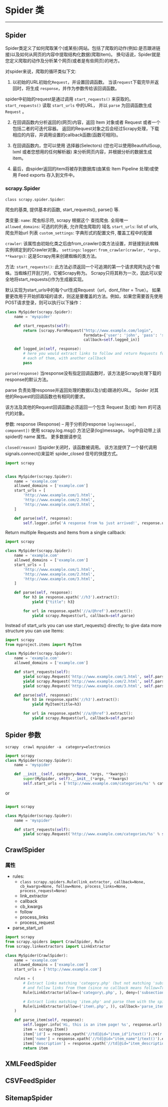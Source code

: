 # Spider 类
---
## Spider

Spider类定义了如何爬取某个(或某些)网站。包括了爬取的动作(例如:是否跟进链接)以及如何从网页的内容中提取结构化数据(爬取item)。 换句话说，Spider就是您定义爬取的动作及分析某个网页(或者是有些网页)的地方。

对spider来说，爬取的循环类似下文:

1. 以初始的URL初始化`Request`，并设置回调函数。 当该`request`下载完毕并返回时，将生成 `response`，并作为参数传给该回调函数。

spider中初始的request是通过调用 `start_requests()` 来获取的。 `start_requests()` 读取 `start_urls` 中的URL， 并以 `parse` 为回调函数生成 `Request` 。

2. 在回调函数内分析返回的(网页)内容，返回 Item 对象或者 Request 或者一个包括二者的可迭代容器。 返回的Request对象之后会经过Scrapy处理，下载相应的内容，并调用设置的callback函数(函数可相同)。

3. 在回调函数内，您可以使用 选择器(Selectors) (您也可以使用BeautifulSoup, lxml 或者您想用的任何解析器) 来分析网页内容，并根据分析的数据生成item。

4. 最后，由spider返回的item将被存到数据库(由某些 Item Pipeline 处理)或使用 Feed exports 存入到文件中。

### scrapy.Spider
`class scrapy.spider.Spider`:

爬虫的基类, 提供基本的函数, start_requests(), parse() 等.

类变量: 
`name`: 爬虫标示符, scrapy 根据这个 查找爬虫. 全局唯一
`allowed_domains`:  可选的的列表, 允许爬虫爬取的 域名
`start_urls`:  list of urls, 爬虫开始url 列表
`custom_settings`: 字典形式的配置文件, 覆盖工程中的配置

`crawler`: 该属性由初始化类之后由from_crawler()类方法设置，并链接到此蜘蛛实例绑定到的Crawler对象。
`settings`:
`logger`:
`from_crawler(crawler, *args, **kwargs)`: 这是Scrapy用来创建蜘蛛的类方法。


方法:
`start_requests()`:
此方法必须返回一个可追溯的第一个请求爬网为这个蜘蛛。当蜘蛛打开刮刀时，它被Scrapy称为。 Scrapy只将其称为一次，因此可以安全地将start_requests()作为生成器实现。

默认实现为start_urls中的每个url生成Request（url，dont_filter = True）。
如果要更改用于开始抓取域的请求，则这是要覆盖的方法。例如，如果您需要首先使用POST请求登录，则可以执行以下操作：
```py
class MySpider(scrapy.Spider):
    name = 'myspider'

    def start_requests(self):
        return [scrapy.FormRequest("http://www.example.com/login",
                                   formdata={'user': 'john', 'pass': 'secret'},
                                   callback=self.logged_in)]

    def logged_in(self, response):
        # here you would extract links to follow and return Requests for
        # each of them, with another callback
        pass
```

`parse(response)`
当response没有指定回调函数时，该方法是Scrapy处理下载的response的默认方法。

parse 负责处理response并返回处理的数据以及(/或)跟进的URL。 Spider 对其他的Request的回调函数也有相同的要求。

该方法及其他的Request回调函数必须返回一个包含 Request 及(或) Item 的可迭代的对象。

参数: response (Response) – 用于分析的response
`log(message[, component])`
使用 scrapy.log.msg() 方法记录(log)message。 log中自动带上该spider的 name 属性。 更多数据请参见

`closed(reason)`
当spider关闭时，该函数被调用。 该方法提供了一个替代调用signals.connect()来监听 spider_closed 信号的快捷方式。

```py
import scrapy


class MySpider(scrapy.Spider):
    name = 'example.com'
    allowed_domains = ['example.com']
    start_urls = [
        'http://www.example.com/1.html',
        'http://www.example.com/2.html',
        'http://www.example.com/3.html',
    ]

    def parse(self, response):
        self.logger.info('A response from %s just arrived!', response.url)
```

Return multiple Requests and items from a single callback:

```py
import scrapy

class MySpider(scrapy.Spider):
    name = 'example.com'
    allowed_domains = ['example.com']
    start_urls = [
        'http://www.example.com/1.html',
        'http://www.example.com/2.html',
        'http://www.example.com/3.html',
    ]

    def parse(self, response):
        for h3 in response.xpath('//h3').extract():
            yield {"title": h3}

        for url in response.xpath('//a/@href').extract():
            yield scrapy.Request(url, callback=self.parse)
```

Instead of start_urls you can use start_requests() directly; to give data more structure you can use Items:

```py
import scrapy
from myproject.items import MyItem

class MySpider(scrapy.Spider):
    name = 'example.com'
    allowed_domains = ['example.com']

    def start_requests(self):
        yield scrapy.Request('http://www.example.com/1.html', self.parse)
        yield scrapy.Request('http://www.example.com/2.html', self.parse)
        yield scrapy.Request('http://www.example.com/3.html', self.parse)

    def parse(self, response):
        for h3 in response.xpath('//h3').extract():
            yield MyItem(title=h3)

        for url in response.xpath('//a/@href').extract():
            yield scrapy.Request(url, callback=self.parse)
```

## Spider 参数
`scrapy  crawl myspider -a  category=electronics`

```py
import scrapy
class MySpider(scrapy.Spider):
    name = 'myspider'

    def __init__(self, category=None, *args, **kwargs):
        super(MySpider, self).__init__(*args, **kwargs)
        self.start_urls = ['http://www.example.com/categories/%s' % category]
```
or
```py

import scrapy

class MySpider(scrapy.Spider):
    name = 'myspider'

    def start_requests(self):
        yield scrapy.Request('http://www.example.com/categories/%s' % self.category)
```

## CrawlSpider

### 属性
* rules:
  * `class scrapy.spiders.Rule(link_extractor, callback=None, cb_kwargs=None, follow=None, process_links=None, process_request=None)`
  * link_extractor
  * callback
  * cb_kwargs
  * follow
  * process_links
  * process_request
* parse_start_url

```py
import scrapy
from scrapy.spiders import CrawlSpider, Rule
from scrapy.linkextractors import LinkExtractor

class MySpider(CrawlSpider):
    name = 'example.com'
    allowed_domains = ['example.com']
    start_urls = ['http://www.example.com']

    rules = (
        # Extract links matching 'category.php' (but not matching 'subsection.php')
        # and follow links from them (since no callback means follow=True by default).
        Rule(LinkExtractor(allow=('category\.php', ), deny=('subsection\.php', ))),

        # Extract links matching 'item.php' and parse them with the spider's method parse_item
        Rule(LinkExtractor(allow=('item\.php', )), callback='parse_item'),
    )

    def parse_item(self, response):
        self.logger.info('Hi, this is an item page! %s', response.url)
        item = scrapy.Item()
        item['id'] = response.xpath('//td[@id="item_id"]/text()').re(r'ID: (\d+)')
        item['name'] = response.xpath('//td[@id="item_name"]/text()').extract()
        item['description'] = response.xpath('//td[@id="item_description"]/text()').extract()
        return item
```

## XMLFeedSpider

## CSVFeedSpider

## SitemapSpider
